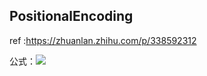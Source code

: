 
## PositionalEncoding

ref :https://zhuanlan.zhihu.com/p/338592312

公式：![](https://tf-picture-bed-1259792641.cos.ap-beijing.myqcloud.com/blog/2022-05-21-073234.png)